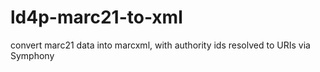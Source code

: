 # ld4p-marc21-to-xml
convert marc21 data into marcxml, with authority ids resolved to URIs via Symphony
